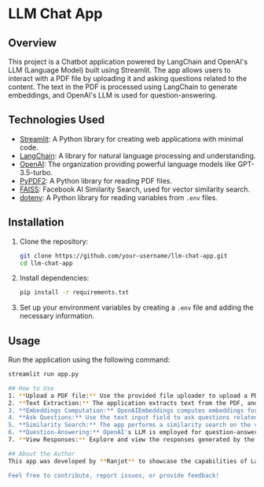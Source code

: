 # LLM Chat App

## Overview
This project is a Chatbot application powered by LangChain and OpenAI's LLM (Language Model) built using Streamlit. The app allows users to interact with a PDF file by uploading it and asking questions related to the content. The text in the PDF is processed using LangChain to generate embeddings, and OpenAI's LLM is used for question-answering.

## Technologies Used
- [Streamlit](https://streamlit.io/): A Python library for creating web applications with minimal code.
- [LangChain](https://github.com/LangChain/langchain): A library for natural language processing and understanding.
- [OpenAI](https://openai.com/): The organization providing powerful language models like GPT-3.5-turbo.
- [PyPDF2](https://pythonhosted.org/PyPDF2/): A Python library for reading PDF files.
- [FAISS](https://github.com/facebookresearch/faiss): Facebook AI Similarity Search, used for vector similarity search.
- [dotenv](https://github.com/theskumar/python-dotenv): A Python library for reading variables from `.env` files.

## Installation
1. Clone the repository:
    ```bash
    git clone https://github.com/your-username/llm-chat-app.git
    cd llm-chat-app
    ```

2. Install dependencies:
    ```bash
    pip install -r requirements.txt
    ```

3. Set up your environment variables by creating a `.env` file and adding the necessary information.

## Usage
Run the application using the following command:
```bash
streamlit run app.py

## How to Use
1. **Upload a PDF file:** Use the provided file uploader to upload a PDF document.
2. **Text Extraction:** The application extracts text from the PDF, and LangChain's text splitter divides it into manageable chunks.
3. **Embeddings Computation:** OpenAIEmbeddings computes embeddings for the text chunks, which are then stored in a vector store.
4. **Ask Questions:** Use the text input field to ask questions related to the content of the PDF.
5. **Similarity Search:** The app performs a similarity search on the vector store to find relevant documents.
6. **Question-Answering:** OpenAI's LLM is employed for question-answering based on the provided query.
7. **View Responses:** Explore and view the responses generated by the Chatbot.

## About the Author
This app was developed by **Ranjot** to showcase the capabilities of LangChain and leverage the power of OpenAI's LLM.

Feel free to contribute, report issues, or provide feedback!



